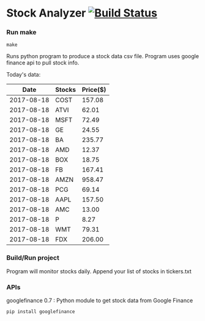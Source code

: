 # Stock Analyzer [![Build Status](https://travis-ci.org/ogoyal/StockAnalyzer.svg?branch=master)](https://travis-ci.org/ogoyal/StockAnalyzer)

### Run make
```
make
```

Runs python program to produce a stock data csv file. Program uses google finance api to pull stock info.

Today's data:

| Date| Stocks| Price($) | 
| --- | --- | ---  | 
| 2017-08-18| COST| 157.08 | 
| 2017-08-18| ATVI| 62.01 | 
| 2017-08-18| MSFT| 72.49 | 
| 2017-08-18| GE| 24.55 | 
| 2017-08-18| BA| 235.77 | 
| 2017-08-18| AMD| 12.37 | 
| 2017-08-18| BOX| 18.75 | 
| 2017-08-18| FB| 167.41 | 
| 2017-08-18| AMZN| 958.47 | 
| 2017-08-18| PCG| 69.14 | 
| 2017-08-18| AAPL| 157.50 | 
| 2017-08-18| AMC| 13.00 | 
| 2017-08-18| P| 8.27 | 
| 2017-08-18| WMT| 79.31 | 
| 2017-08-18| FDX| 206.00 | 

### Build/Run project

Program will monitor stocks daily. Append your list of stocks in tickers.txt

### APIs
googlefinance 0.7 : Python module to get stock data from Google Finance

```
pip install googlefinance
```

